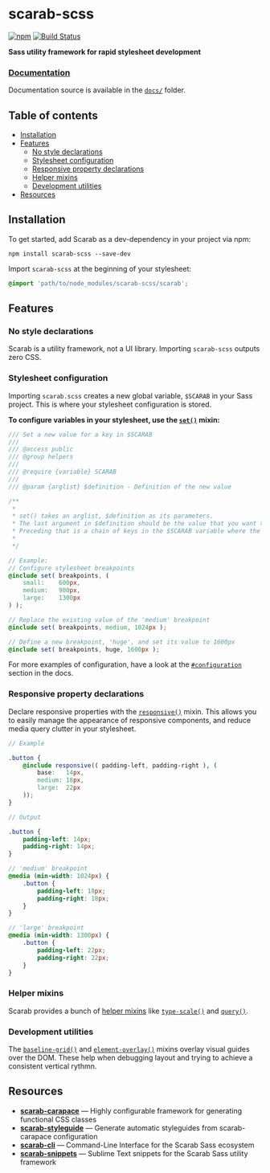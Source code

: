 # scarab-scss

[![npm](https://img.shields.io/npm/v/scarab-scss.svg)](https://www.npmjs.com/package/scarab-scss) [![Build Status](https://travis-ci.org/watchtowerdigital/scarab.svg?branch=master)](https://travis-ci.org/watchtowerdigital/scarab) 

**Sass utility framework for rapid stylesheet development**

### [Documentation](https://watchtowerdigital.github.io/scarab)

Documentation source is available in the [`docs/`](docs/) folder.

## Table of contents
* [Installation](#installation)
* [Features](#features)
    * [No style declarations](#no-style-declarations)
    * [Stylesheet configuration](#stylesheet-configuration)
    * [Responsive property declarations](#responsive-property-declarations)
    * [Helper mixins](#helper-mixins)
    * [Development utilities](#development-utilities)
* [Resources](#resources)

## Installation
To get started, add Scarab as a dev-dependency in your project via npm:
```
npm install scarab-scss --save-dev
```

Import `scarab-scss` at the beginning of your stylesheet:
```scss
@import 'path/to/node_modules/scarab-scss/scarab';
```

## Features

### No style declarations
Scarab is a utility framework, not a UI library. Importing `scarab-scss` outputs zero CSS.

### Stylesheet configuration
Importing `scarab.scss` creates a new global variable, `$SCARAB` in your Sass project. This is where your stylesheet configuration is stored.

**To configure variables in your stylesheet, use the [`set()`](lib/helpers/set.scss) mixin:**

```scss
/// Set a new value for a key in $SCARAB
///
/// @access public
/// @group helpers
///
/// @require {variable} SCARAB
///
/// @param {arglist} $definition - Definition of the new value

/**
 *
 * set() takes an arglist, $definition as its parameters.
 * The last argument in $definition should be the value that you want to set.
 * Preceding that is a chain of keys in the $SCARAB variable where the value should be set.
 *
 */

// Example:
// Configure stylesheet breakpoints
@include set( breakpoints, (
    small:    600px,
    medium:   900px,
    large:    1300px
) );

// Replace the existing value of the 'medium' breakpoint
@include set( breakpoints, medium, 1024px );

// Define a new breakpoint, 'huge', and set its value to 1600px
@include set( breakpoints, huge, 1600px );
```

For more examples of configuration, have a look at the [`#configuration`](https://watchtowerdigital.github.io/scarab/#configuration) section in the docs.

### Responsive property declarations
Declare responsive properties with the [`responsive()`](lib/helpers/responsive.scss) mixin. This allows you to easily manage the appearance of responsive components, and reduce media query clutter in your stylesheet.

```scss
// Example

.button {
    @include responsive(( padding-left, padding-right ), (
        base:   14px,
        medium: 18px,
        large:  22px
    ));
}
```

```scss
// Output

.button {
    padding-left: 14px;
    padding-right: 14px;
}

// 'medium' breakpoint
@media (min-width: 1024px) {
    .button {
        padding-left: 18px;
        padding-right: 18px;
    }
}

// 'large' breakpoint
@media (min-width: 1300px) {
    .button {
        padding-left: 22px;
        padding-right: 22px;
    }
}
```

### Helper mixins
Scarab provides a bunch of [helper mixins](lib/helpers/) like [`type-scale()`](lib/helpers/type-scale.scss) and [`query()`](lib/helpers/query.scss).

### Development utilities
The [`baseline-grid()`](lib/utilities/baseline-grid.scss) and [`element-overlay()`](lib/utilities/element-overlay.scss) mixins overlay visual guides over the DOM. These help when debugging layout and trying to achieve a consistent vertical rythmn.

## Resources
* [**scarab-carapace**](https://github.com/watchtowerdigital/scarab-carapace.git) — Highly configurable framework for generating functional CSS classes
* [**scarab-styleguide**](https://github.com/watchtowerdigital/scarab-styleguide.git) — Generate automatic styleguides from scarab-carapace configuration
* [**scarab-cli**](https://github.com/watchtowerdigital/scarab-cli.git) — Command-Line Interface for the Scarab Sass ecosystem
* [**scarab-snippets**](https://github.com/watchtowerdigital/scarab-snippets.git) — Sublime Text snippets for the Scarab Sass utility framework
